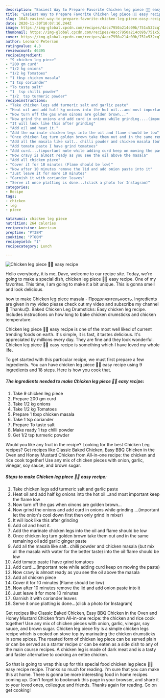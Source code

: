 ```yaml
---
description: "Easiest Way to Prepare Favorite Chicken leg piece 🍗😍 easy recipe"
title: "Easiest Way to Prepare Favorite Chicken leg piece 🍗😍 easy recipe"
slug: 1043-easiest-way-to-prepare-favorite-chicken-leg-piece-easy-recipe
date: 2020-11-30T10:07:16.244Z
image: https://img-global.cpcdn.com/recipes/4acc7950a214c09b/751x532cq70/chicken-leg-piece-🍗😍-easy-recipe-recipe-main-photo.jpg
thumbnail: https://img-global.cpcdn.com/recipes/4acc7950a214c09b/751x532cq70/chicken-leg-piece-🍗😍-easy-recipe-recipe-main-photo.jpg
cover: https://img-global.cpcdn.com/recipes/4acc7950a214c09b/751x532cq70/chicken-leg-piece-🍗😍-easy-recipe-recipe-main-photo.jpg
author: Leonard Peterson
ratingvalue: 4.3
reviewcount: 46395
recipeingredient:
- "9 chicken leg piece"
- "200 gm curd"
- "1/2 kg onions"
- "1/2 kg Tomatoes"
- "1 tbsp chicken masala"
- "1 tsp coriander"
- "To taste salt"
- "1  tsp chilli powder"
- "1/2  tsp turmeric powder"
recipeinstructions:
- "Take chicken legs add turmeric salt and garlic paste"
- "Heat oil and add half kg onions into the hot oil...and most important keep the flame low"
- "Now turn off the gas when oinons are golden brown..."
- "Now grind the onions and add curd in onions while grinding....(important let the onion&#39;s cool down first then only grind in mixer)"
- "It will look like this after grinding"
- "Add oil and heat it."
- "Add the marinate chicken legs into the oil and flame should be low"
- "Once chicken leg turn golden brown take them out and in the same remaining oil add garlic ginger paste"
- "Add all the masala like salt.. chilli powder and chicken masala (but mix all the masala with water for the better taste) into the oil flame should be low"
- "Add tomato paste I have grind tomatoes"
- "Add curd....(important note while adding curd keep on moving the paste)"
- "Now cravy is almost ready as you see the oil above the masala"
- "Add all chicken piece"
- "Cover it for 10 minutes (Flame should be low)"
- "Now after 10 minutes remove the lid and add onion paste into it"
- "Just leave it for more 10 minutes"
- "Garnish it with coriander leaves"
- "Serve it once platting is done...(click a photo for Instagram)"
categories:
- Recipe
tags:
- chicken
- leg
- piece

katakunci: chicken leg piece 
nutrition: 264 calories
recipecuisine: American
preptime: "PT38M"
cooktime: "PT60M"
recipeyield: "1"
recipecategory: Lunch

---
```



![Chicken leg piece 🍗😍 easy recipe](https://img-global.cpcdn.com/recipes/4acc7950a214c09b/751x532cq70/chicken-leg-piece-🍗😍-easy-recipe-recipe-main-photo.jpg)

Hello everybody, it is me, Dave, welcome to our recipe site. Today, we're going to make a special dish, chicken leg piece 🍗😍 easy recipe. One of my favorites. This time, I am going to make it a bit unique. This is gonna smell and look delicious.

how to make Chicken leg piece masala - Продолжительность. Ingredients are given in my video please check out my video and subscribe my channel 🙏 Thanku😍. Baked Chicken Leg Drumsticks: Easy chicken leg recipe. Includes instructions on how long to bake chicken drumsticks and chicken temperature.

Chicken leg piece 🍗😍 easy recipe is one of the most well liked of current trending foods on earth. It's simple, it is fast, it tastes delicious. It's appreciated by millions every day. They are fine and they look wonderful. Chicken leg piece 🍗😍 easy recipe is something which I have loved my whole life.


To get started with this particular recipe, we must first prepare a few ingredients. You can have chicken leg piece 🍗😍 easy recipe using 9 ingredients and 18 steps. Here is how you cook that.

<!--inarticleads1-->

##### The ingredients needed to make Chicken leg piece 🍗😍 easy recipe:

1. Take 9 chicken leg piece
1. Prepare 200 gm curd
1. Take 1/2 kg onions
1. Take 1/2 kg Tomatoes
1. Prepare 1 tbsp chicken masala
1. Take 1 tsp coriander
1. Prepare To taste salt
1. Make ready 1  tsp chilli powder
1. Get 1/2  tsp turmeric powder


Would you like any fruit in the recipe? Looking for the best Chicken Leg recipes? Get recipes like Classic Baked Chicken, Easy BBQ Chicken in the Oven and Honey Mustard Chicken from All-in-one recipe: the chicken and rice cook together! Use any mix of chicken pieces with onion, garlic, vinegar, soy sauce, and brown sugar. 

<!--inarticleads2-->

##### Steps to make Chicken leg piece 🍗😍 easy recipe:

1. Take chicken legs add turmeric salt and garlic paste
1. Heat oil and add half kg onions into the hot oil...and most important keep the flame low
1. Now turn off the gas when oinons are golden brown...
1. Now grind the onions and add curd in onions while grinding....(important let the onion&#39;s cool down first then only grind in mixer)
1. It will look like this after grinding
1. Add oil and heat it.
1. Add the marinate chicken legs into the oil and flame should be low
1. Once chicken leg turn golden brown take them out and in the same remaining oil add garlic ginger paste
1. Add all the masala like salt.. chilli powder and chicken masala (but mix all the masala with water for the better taste) into the oil flame should be low
1. Add tomato paste I have grind tomatoes
1. Add curd....(important note while adding curd keep on moving the paste)
1. Now cravy is almost ready as you see the oil above the masala
1. Add all chicken piece
1. Cover it for 10 minutes (Flame should be low)
1. Now after 10 minutes remove the lid and add onion paste into it
1. Just leave it for more 10 minutes
1. Garnish it with coriander leaves
1. Serve it once platting is done...(click a photo for Instagram)


Get recipes like Classic Baked Chicken, Easy BBQ Chicken in the Oven and Honey Mustard Chicken from All-in-one recipe: the chicken and rice cook together! Use any mix of chicken pieces with onion, garlic, vinegar, soy sauce, and brown sugar. Chicken leg piece fry is a simple chicken legs recipe which is cooked on stove top by marinating the chicken drumsticks in some spices. The roasted form of chicken leg piece can be served plain or can be served as a starter recipe or can be eaten as a side dish to any of the main course recipes. A chicken leg is made of dark meat and is a tasty and faster alternative to cooking an entire chicken. 

So that is going to wrap this up for this special food chicken leg piece 🍗😍 easy recipe recipe. Thanks so much for reading. I'm sure that you can make this at home. There is gonna be more interesting food in home recipes coming up. Don't forget to bookmark this page in your browser, and share it to your loved ones, colleague and friends. Thanks again for reading. Go on get cooking!
